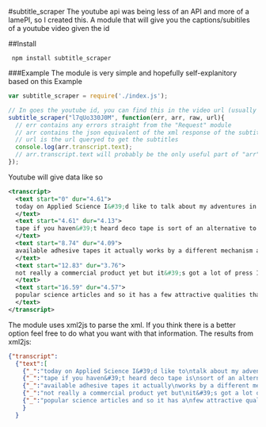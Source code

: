 #subtitle_scraper
The youtube api was being less of an API and more of a lamePI, so I created this. A module that will give you the captions/subitiles of a youtube video given the id

##Install
```
 npm install subtitle_scraper
```
###Example
The module is very simple and hopefully self-explanitory based on this Example

```js
var subtitle_scraper = require('./index.js');

// In goes the youtube id, you can find this in the video url (usually "v=...")
subtitle_scraper("l7qUo330J0M", function(err, arr, raw, url){
  // err contains any errors straight from the "Request" module
  // arr contains the json equivalent of the xml response of the subtitles
  // url is the url queryed to get the subtitles
  console.log(arr.transcript.text);
  // arr.transcript.text will probably be the only useful part of "arr"
});
```

Youtube will give data like so
```xml
<transcript>
  <text start="0" dur="4.61">
  today on Applied Science I&#39;d like to talk about my adventures in making deco
  </text>
  <text start="4.61" dur="4.13">
  tape if you haven&#39;t heard deco tape is sort of an alternative to the currently
  </text>
  <text start="8.74" dur="4.09">
  available adhesive tapes it actually works by a different mechanism and it&#39;s
  </text>
  <text start="12.83" dur="3.76">
  not really a commercial product yet but it&#39;s got a lot of press Insert of
  </text>
  <text start="16.59" dur="4.57">
  popular science articles and so it has a few attractive qualities that make it
  </text>
</transcript>
```
The module uses xml2js to parse the xml. If you think there is a better option feel free to do what you want with that information.
The results from xml2js:

```json
{"transcript":
  {"text":[
    {"_":"today on Applied Science I&#39;d like to\ntalk about my adventures in making deco","$":{"start":"0","dur":"4.61"}},
    {"_":"tape if you haven&#39;t heard deco tape is\nsort of an alternative to the currently","$":{"start":"4.61","dur":"4.13"}},
    {"_":"available adhesive tapes it actually\nworks by a different mechanism and it&#39;s","$":{"start":"8.74","dur":"4.09"}},
    {"_":"not really a commercial product yet but\nit&#39;s got a lot of press Insert of","$":{"start":"12.83","dur":"3.76"}},
    {"_":"popular science articles and so it has a\nfew attractive qualities that make it","$":{"start":"16.59","dur":"4.57"}}]
    }
  }
```
